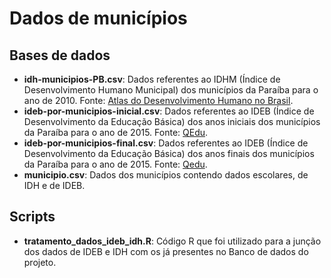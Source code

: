 # Dados de municípios

## Bases de dados
* __idh-municipios-PB.csv__: Dados referentes ao IDHM (Índice de Desenvolvimento Humano Municipal) dos municípios da Paraíba para o ano de 2010. 
Fonte: [Atlas do Desenvolvimento Humano no Brasil](http://atlasbrasil.org.br/2013/pt/consulta/). 
* __ideb-por-municipios-inicial.csv__: Dados referentes ao IDEB (Índice de Desenvolvimento da Educação Básica) dos anos iniciais dos municípios da Paraíba para o ano de 2015. Fonte: [QEdu](http://www.qedu.org.br/estado/115-paraiba/ideb/ideb-por-municipios).
* __ideb-por-municipios-final.csv__: Dados referentes ao IDEB (Índice de Desenvolvimento da Educação Básica) dos anos finais dos municípios da Paraíba para o ano de 2015. Fonte: [Qedu](http://www.qedu.org.br/estado/115-paraiba/ideb/ideb-por-municipios).
* __municipio.csv__: Dados dos municípios contendo dados escolares, de IDH e de IDEB.

## Scripts
* __tratamento_dados_ideb_idh.R__: Código R que foi utilizado para a junção dos dados de IDEB e IDH com os já presentes no Banco de dados do projeto.
